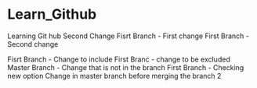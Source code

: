 

# Learn_Github
Learning Git hub
Second Change
Fisrt Branch - First change
First Branch - Second change

Fisrt Branch - Change to include 
First Branc - change to be excluded 
Master Branch - Change that is not in the branch 
First Branch - Checking new option
Change in master branch before merging the branch 2 

